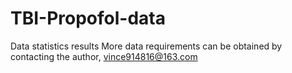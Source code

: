 # TBI-Propofol-data
Data statistics results
More data requirements can be obtained by contacting the author, vince914816@163.com
